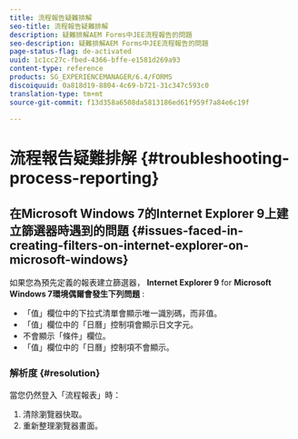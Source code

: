 ```yaml
---
title: 流程報告疑難排解
seo-title: 流程報告疑難排解
description: 疑難排解AEM Forms中JEE流程報告的問題
seo-description: 疑難排解AEM Forms中JEE流程報告的問題
page-status-flag: de-activated
uuid: 1c1cc27c-fbed-4366-bffe-e1581d269a93
content-type: reference
products: SG_EXPERIENCEMANAGER/6.4/FORMS
discoiquuid: 0a818d19-8804-4c69-b721-31c347c593c0
translation-type: tm+mt
source-git-commit: f13d358a6508da5813186ed61f959f7a84e6c19f

---
```



# 流程報告疑難排解 {#troubleshooting-process-reporting}

## 在Microsoft Windows 7的Internet Explorer 9上建立篩選器時遇到的問題 {#issues-faced-in-creating-filters-on-internet-explorer-on-microsoft-windows}

如果您為預先定義的報表建立篩選器， **Internet Explorer 9** for **Microsoft Windows 7環境偶爾會發生下列問題** :

* 「值」欄位中的下拉式清單會顯示唯一識別碼，而非值。
* 「值」欄位中的「日曆」控制項會顯示日文字元。
* 不會顯示「條件」欄位。
* 「值」欄位中的「日曆」控制項不會顯示。

### 解析度 {#resolution}

當您仍然登入「流程報表」時：

1. 清除瀏覽器快取。
1. 重新整理瀏覽器畫面。

